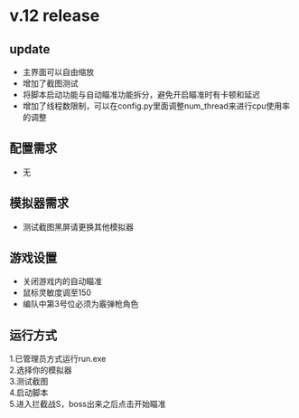 # v.12 release
## **update**
- 主界面可以自由缩放
- 增加了截图测试
- 将脚本启动功能与自动瞄准功能拆分，避免开启瞄准时有卡顿和延迟
- 增加了线程数限制，可以在config.py里面调整num_thread来进行cpu使用率的调整

## **配置需求**
- 无

## **模拟器需求**
- 测试截图黑屏请更换其他模拟器

## **游戏设置**

- 关闭游戏内的自动瞄准
- 鼠标灵敏度调至150
- 编队中第3号位必须为霰弹枪角色

## **运行方式**
1.已管理员方式运行run.exe<br>
2.选择你的模拟器<br>
3.测试截图<br>
4.启动脚本<br>
5.进入拦截战S，boss出来之后点击开始瞄准<br>
